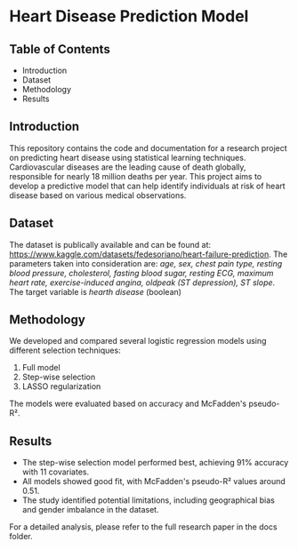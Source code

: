 # Heart Disease Prediction Model

## Table of Contents

- Introduction
- Dataset
- Methodology
- Results

## Introduction
This repository contains the code and documentation for a research project on predicting heart disease using statistical learning techniques.
Cardiovascular diseases are the leading cause of death globally, responsible for nearly 18 million deaths per year. This project aims to develop a predictive model that can help identify individuals at risk of heart disease based on various medical observations.

## Dataset

The dataset is publically available and can be found at: https://www.kaggle.com/datasets/fedesoriano/heart-failure-prediction. The parameters taken into consideration are: *age, sex, chest pain type, resting blood pressure, cholesterol, fasting blood sugar, resting ECG, maximum heart rate, exercise-induced angina, oldpeak (ST depression), ST slope*. The target variable is *hearth disease* (boolean)

## Methodology

We developed and compared several logistic regression models using different selection techniques:

1. Full model
2. Step-wise selection
3. LASSO regularization

The models were evaluated based on accuracy and McFadden's pseudo-R².

## Results

- The step-wise selection model performed best, achieving 91% accuracy with 11 covariates.
- All models showed good fit, with McFadden's pseudo-R² values around 0.51.
- The study identified potential limitations, including geographical bias and gender imbalance in the dataset.

For a detailed analysis, please refer to the full research paper in the docs folder.

